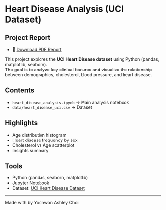 # Heart Disease Analysis (UCI Dataset)

## Project Report
- 📄 [Download PDF Report](./Portfolio/heart_disease_analysis.pdf)

This project explores the **UCI Heart Disease dataset** using Python (pandas, matplotlib, seaborn).  
The goal is to analyze key clinical features and visualize the relationship between demographics, cholesterol, blood pressure, and heart disease.

## Contents
- `heart_disease_analysis.ipynb` → Main analysis notebook
- `data/heart_disease_uci.csv` → Dataset

## Highlights
- Age distribution histogram
- Heart disease frequency by sex
- Cholesterol vs Age scatterplot
- Insights summary

## Tools
- Python (pandas, seaborn, matplotlib)
- Jupyter Notebook
- Dataset: [UCI Heart Disease Dataset](https://archive.ics.uci.edu/ml/datasets/heart+Disease)

---
Made with by Yoonwon Ashley Choi
